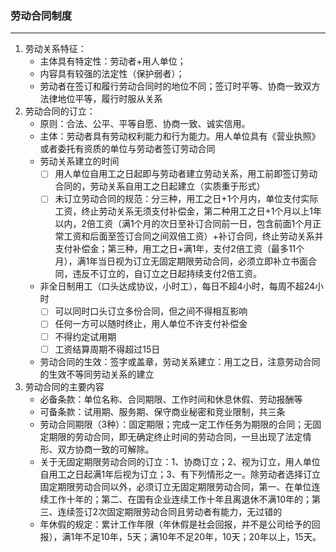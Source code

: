 ### 劳动合同制度

------

1. 劳动关系特征：
   - 主体具有特定性：劳动者+用人单位；
   - 内容具有较强的法定性（保护弱者）；
   - 劳动者在签订和履行劳动合同时的地位不同；签订时平等、协商一致双方法律地位平等，履行时服从关系
2. 劳动合同的订立：
   - 原则：合法、公平、平等自愿、协商一致、诚实信用。
   - 主体：劳动者具有劳动权利能力和行为能力。用人单位具有《营业执照》或者委托有资质的单位与劳动者签订劳动合同
   - 劳动关系建立的时间
     - [ ] 用人单位自用工之日起即与劳动者建立劳动关系，用工前即签订劳动合同的，劳动关系自用工之日起建立（实质重于形式）
     - [ ] 未订立劳动合同的规范：分三种，用工之日+1个月内，单位支付实际工资，终止劳动关系无须支付补偿金，第二种用工之日+1个月以上1年以内，2倍工资（满1个月的次日至补订合同前一日，包含前面1个月正常工资和后面至签订合同之间双倍工资）+补订合同，终止劳动关系并支付补偿金；第三种，用工之日+满1年，支付2倍工资（最多11个月），满1年当日视为订立无固定期限劳动合同，必须立即补立书面合同，违反不订立的，自订立之日起持续支付2倍工资。
   - 非全日制用工（口头达成协议，小时工），每日不超4小时，每周不超24小时
     - [ ] 可以同时口头订立多份合同，但之间不得相互影响
     - [ ] 任何一方可以随时终止，用人单位不许支付补偿金
     - [ ] 不得约定试用期
     - [ ] 工资结算周期不得超过15日
   - 劳动合同的生效：签字或盖章，劳动关系建立：用工之日，注意劳动合同的生效不等同劳动关系的建立
3. 劳动合同的主要内容
   - 必备条款：单位名称、合同期限、工作时间和休息休假、劳动报酬等
   - 可备条款：试用期、服务期、保守商业秘密和竞业限制，共三条
   - 劳动合同期限（3种）：固定期限；完成一定工作任务为期限的合同；无固定期限的劳动合同，即无确定终止时间的劳动合同，一旦出现了法定情形、双方协商一致的可解除。
   - 关于无固定期限劳动合同的订立：1、协商订立；2、视为订立，用人单位自用工之日起满1年后视为订立；3、有下列情形之一。除劳动者选择订立固定期限劳动合同以外，必须订立无固定期限劳动合同，第一、在单位连续工作十年的；第二、在国有企业连续工作十年且离退休不满10年的；第三、连续签订2次固定期限劳动合同且劳动者有能力，无过错的
   - 年休假的规定：累计工作年限（年休假是社会回报，并不是公司给予的回报），满1年不足10年，5天；满10年不足20年，10天；20年以上，15天。